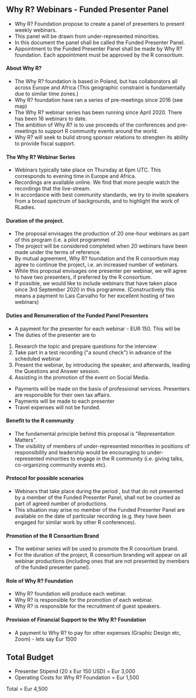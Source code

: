 
## Why R? Webinars - Funded Presenter Panel 
* Why R? Foundation propose to create a panel of presenters to present weekly webinars. 
* This panel will be drawn from under-represented minorities.
* In this document the panel shall be called the Funded Presenter Panel.
* Appointment to the Funded Presenter Panel shall be made by Why R? foundation. Each appointment must be approved by the R consortium.


#### About Why R?

* The Why R? foundation is based in Poland, but has collaborators all across Europe and Africa (This geographic constraint is fundamentally due to similar time zones.)
* Why R? foundation have ran a series of pre-meetings since 2016 (see map)
* The Why R? webinar series has been running since April 2020. There has been 16 webinars to date.
* The ambition of Why R? is to use proceeds of the conferences and pre-meetings to support R community events around the world.
* Why R? will seek to build strong sponsor relations to strengten its ability to provide fiscal support. 

#### The Why R? Webinar Series

* Webinars typically take place on Thursday at 6pm UTC. This corresponds to evening time in Europe and Africa.
* Recordings are available online. We find that more people watch the recordings that the live-stream.
* In accordance with best community standards, we try to invite speakers from a broad spectrum of backgrounds, and to highlight the work of RLadies.

#### Duration of the project.
* The proposal envisages the production of 20 one-hour webinars as part of this program (i.e. a pilot programme)
* The project will be considered completed when 20 webinars have been made under the terms of reference.
* By mutual agreement, Why R? foundation and the R consortium may agree to continue the project, i.e. an increased number of webinars.
* While this proposal envisages one presenter per webinar, we will agree to have two presenters, if preferred by the R consortium.
* If possible, we would like to include webinars that have taken place since 3rd September 2020 in this programme. (Constructively this means a payment to Lais Carvalho for her excellent hosting of two webinars)

####  Duties and Renumeration of the Funded Panel Presenters

* A payment for the presenter for each webinar - EUR 150. This will be
* The duties of the presenter are to 
 1) Research the topic and prepare questions for the interview
 2) Take part in a test recording ("a sound check") in advance of the scheduled webinar
 3) Present the webinar, by introducing the speaker, and afterwards, leading the Questions and Answer session.
 4) Assisting in the promotion of the event on Social Media.
 
* Payments will be made on the basis of professional services. Presenters are responsible for their own tax affairs.
* Payments will be made to each presenter
* Travel expenses will not be funded.


#### Benefit to the R community
* The fundamental principle behind this proposal is "Representation Matters". 
* The visibility of members of under-represented minorities in positions of responsibility and leadership would be encouraging to under-represented minorities to engage in the R community (i.e. giving talks, co-organizing community events etc).

#### Protocol for possible scenarios
* Webinars that take place during the period , but that do not presented by a member of the Funded Presenter Panel, shall not be counted as part of agreed number of productions.
* This situation may arise no member of the Funded Presenter Panel are available on the date of particular recording (e.g. they have been engaged for similar work by other R conferences).

#### Promotion of the R Consortium Brand
* The webinar series will be used to promote the R consortium brand.
* For the duration of the project, R consortium branding will appear on all webinar productions (including ones that are not presented by members of the funded presenter panel).

#### Role of Why R? Foundation
* Why R? foundation will produce each webinar.
* Why R? is responsible for the promotion of each webinar.
* Why R? is responsible for the recruitment of guest speakers.

#### Provision of Financial Support to the Why R? Foundation
* A payment to Why R? to pay for other expenses (Graphic Design etc, Zoom) - lets say Eur 1500


## Total Budget

* Presenter Stipend  (20 x Eur 150 USD)    = Eur 3,000
* Operating Costs for Why R? Foundation = Eur 1,500

Total  = Eur 4,500
